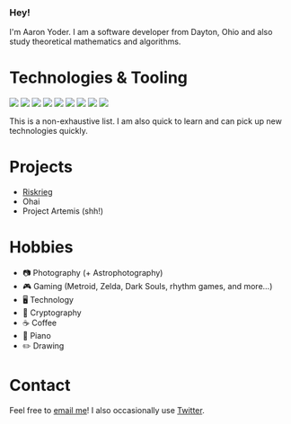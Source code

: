 ### Hey!

I'm Aaron Yoder. I am a software developer from Dayton, Ohio and also study theoretical mathematics and algorithms.

# Technologies & Tooling

![](https://img.shields.io/badge/OS-Windows-informational?style=flat&logo=windows11&logoColor=white&color=18a8ff)
![](https://img.shields.io/badge/OS-Linux-informational?style=flat&logo=linux&logoColor=white&color=003366)
![](https://img.shields.io/badge/OS-Android-informational?style=flat&logo=android&logoColor=white&color=3ddc84)
![](https://img.shields.io/badge/Code-Java-informational?style=flat&logo=java&logoColor=white&color=db9020)
![](https://img.shields.io/badge/Code-Kotlin-informational?style=flat&logo=kotlin&logoColor=white&color=db9020)
![](https://img.shields.io/badge/Editor-IntelliJ_IDEA-informational?style=flat&logo=intellij-idea&logoColor=white&color=7000cc)
![](https://img.shields.io/badge/Tools-Gradle-informational?style=flat&logo=gradle&logoColor=white&color=007acc)
![](https://img.shields.io/badge/Tools-Maven-informational?style=flat&logo=apachemaven&logoColor=white&color=007acc)
![](https://img.shields.io/badge/Tools-Git-informational?style=flat&logo=git&logoColor=white&color=007acc)

This is a non-exhaustive list. I am also quick to learn and can pick up new technologies quickly.

# Projects

* [Riskrieg](https://riskrieg.com)
* Ohai
* Project Artemis (shh!)

# Hobbies

* 📷 Photography (+ Astrophotography)
* 🎮 Gaming (Metroid, Zelda, Dark Souls, rhythm games, and more...)
* 🖥️ Technology
* 🔐 Cryptography
* ☕ Coffee
* 🎹 Piano
* ✏️ Drawing

# Contact

Feel free to [email me](mailto:aaronjyoder@gmail.com)! I also occasionally use [Twitter](https://twitter.com/aaronjyoder).
